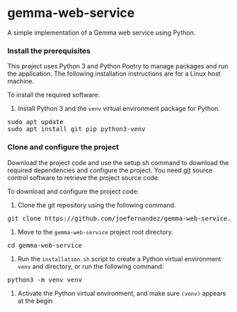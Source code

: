 # gemma-web-service
A simple implementation of a Gemma web service using Python.

### Install the prerequisites

This project uses Python 3 and Python Poetry to manage packages and
run the application. The following installation instructions are for a Linux
host machine.

To install the required software:

1.  Install Python 3 and the `venv` virtual environment package for Python.
<pre>
sudo apt update
sudo apt install git pip python3-venv
</pre>

### Clone and configure the project

Download the project code and use the setup.sh command to download
the required dependencies and configure the project. You need
[git](https://git-scm.com/) source control software to retrieve the
project source code.

To download and configure the project code:

1.  Clone the git repository using the following command.
<pre>
git clone https://github.com/joefernandez/gemma-web-service.git
</pre>
1.  Move to the `gemma-web-service` project root directory.
<pre>
cd gemma-web-service
</pre>
1.  Run the `installation.sh` script to create a Python virtual environment
    `venv` and directory, or run the following command: 
<pre>
python3 -m venv venv
</pre>
1.  Activate the Python virtual environment, and make sure `(venv)` appears
    at the begin